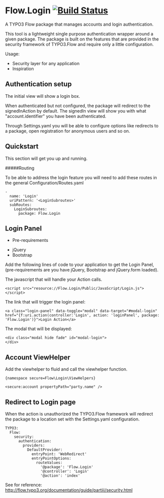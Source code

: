 Flow.Login [![Build Status](https://travis-ci.org/svparijs/Flow.Login.png?branch=master)](https://travis-ci.org/svparijs/Flow.Login)
==================================================================================================================================================================

A TYPO3 Flow package that manages accounts and login authentication.

This tool is a lightweight single purpose authentication wrapper around a given package.
The package is built on the features that are provided in the security framework of TYPO3.Flow and require only a little configuration.

Usage:
- Security layer for any application
- Inspiration

Authentication setup
--------------------

The initial view will show a login box.

When authenticated but not configured, the package will redirect to the signedInAction by default.
The signedIn view will show you with what "account.identifier" you have been authenticated.

Through Settings.yaml you will be able to configure options like redirects to a package, open registration for anonymous users
and so on.

Quickstart
----------

This section will get you up and running.

#####Routing

To be able to address the login feature you will need to add these routes in the general Configuration/Routes.yaml

	-
	  name: 'Login'
	  uriPattern: '<LoginSubroutes>'
	  subRoutes:
	    LoginSubroutes:
	      package: Flow.Login

Login Panel
-----------

* Pre-requirements
- jQuery
- Bootstrap

Add the following lines of code to your application to get the Login Panel, (pre-requirements are you have jQuery, Bootstrap and jQuery.form loaded).

The javascript that will handle your Action calls.

	<script src="resource://Flow.Login/Public/JavaScript/Login.js"></script>

The link that will trigger the login panel:

	<a class="login-panel" data-toggle="modal" data-target="#modal-login" href="{f:uri.action(controller:'Login', action: 'loginPanel', package: 'Flow.Login')}">Login Action</a>

The modal that will be displayed:

	<div class="modal hide fade" id="modal-login">
    </div>

Account ViewHelper
------------------

Add the viewhelper to fluid and call the viewhelper function.

	{namespace secure=Flow\Login\ViewHelpers}

	<secure:account propertyPath="party.name" />

Redirect to Login page
----------------------

When the action is unauthorized the TYPO3.Flow framework will redirect the package to a location set with the Settings.yaml configuration.

	TYPO3:
	  Flow:
	    security:
	      authentication:
	        providers:
	          DefaultProvider:
	            entryPoint: 'WebRedirect'
	            entryPointOptions:
	              routeValues:
                    '@package': 'Flow.Login'
                    '@controller': 'Login'
                    '@action': 'index'

See for reference: http://flow.typo3.org/documentation/guide/partiii/security.html